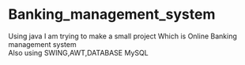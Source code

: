 # Banking_management_system
Using java I am trying to make a small project 
Which is Online Banking management system
<br>
Also using SWING,AWT,DATABASE MySQL
